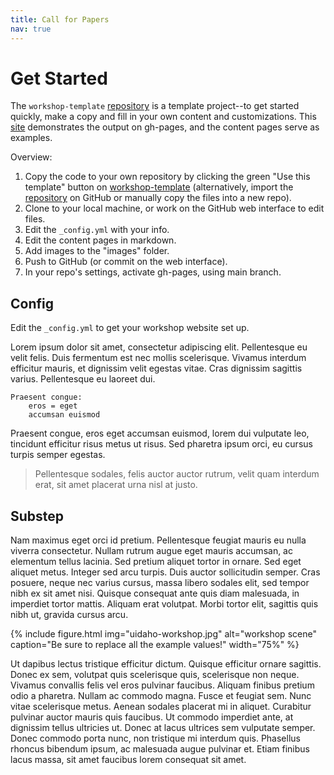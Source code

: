 ```yaml
---
title: Call for Papers
nav: true
---
```


# Get Started

The `workshop-template` [repository](https://github.com/evanwill/workshop-template) is a template project--to get started quickly, make a copy and fill in your own content and customizations.
This [site](https://evanwill.github.io/workshop-template/) demonstrates the output on gh-pages, and the content pages serve as examples.

Overview:

1. Copy the code to your own repository by clicking the green "Use this template" button on [workshop-template](https://github.com/evanwill/workshop-template) (alternatively, import the [repository](https://github.com/evanwill/workshop-template) on GitHub or manually copy the files into a new repo).
2. Clone to your local machine, or work on the GitHub web interface to edit files.
3. Edit the `_config.yml` with your info.
4. Edit the content pages in markdown.
5. Add images to the "images" folder.
5. Push to GitHub (or commit on the web interface).
6. In your repo's settings, activate gh-pages, using main branch.

## Config

Edit the `_config.yml` to get your workshop website set up.

Lorem ipsum dolor sit amet, consectetur adipiscing elit. 
Pellentesque eu velit felis. 
Duis fermentum est nec mollis scelerisque. Vivamus interdum efficitur mauris, et dignissim velit egestas vitae. 
Cras dignissim sagittis varius. Pellentesque eu laoreet dui.

```
Praesent congue:
    eros = eget
    accumsan euismod
```

Praesent congue, eros eget accumsan euismod, lorem dui vulputate leo, tincidunt efficitur risus metus ut risus. 
Sed pharetra ipsum orci, eu cursus turpis semper egestas. 

> Pellentesque sodales, felis auctor auctor rutrum, velit quam interdum erat, sit amet placerat urna nisl at justo.

## Substep

Nam maximus eget orci id pretium. Pellentesque feugiat mauris eu nulla viverra consectetur. Nullam rutrum augue eget mauris accumsan, ac elementum tellus lacinia. Sed pretium aliquet tortor in ornare. Sed eget aliquet metus. Integer sed arcu turpis. Duis auctor sollicitudin semper. Cras posuere, neque nec varius cursus, massa libero sodales elit, sed tempor nibh ex sit amet nisi. Quisque consequat ante quis diam malesuada, in imperdiet tortor mattis. Aliquam erat volutpat. Morbi tortor elit, sagittis quis nibh ut, gravida cursus arcu.

{% include figure.html img="uidaho-workshop.jpg" alt="workshop scene" caption="Be sure to replace all the example values!" width="75%" %}

Ut dapibus lectus tristique efficitur dictum. Quisque efficitur ornare sagittis. Donec ex sem, volutpat quis scelerisque quis, scelerisque non neque. Vivamus convallis felis vel eros pulvinar faucibus. Aliquam finibus pretium odio a pharetra. Nullam ac commodo magna. Fusce et feugiat sem. Nunc vitae scelerisque metus. Aenean sodales placerat mi in aliquet. Curabitur pulvinar auctor mauris quis faucibus. Ut commodo imperdiet ante, at dignissim tellus ultricies ut. Donec at lacus ultrices sem vulputate semper. Donec commodo porta nunc, non tristique mi interdum quis. Phasellus rhoncus bibendum ipsum, ac malesuada augue pulvinar et. Etiam finibus lacus massa, sit amet faucibus lorem consequat sit amet. 
